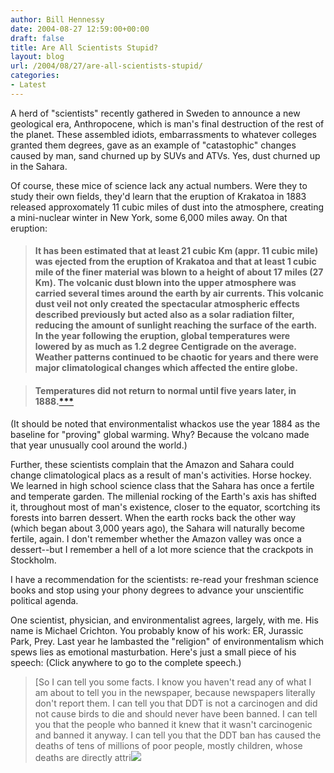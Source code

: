 ```yaml
---
author: Bill Hennessy
date: 2004-08-27 12:59:00+00:00
draft: false
title: Are All Scientists Stupid?
layout: blog
url: /2004/08/27/are-all-scientists-stupid/
categories:
- Latest
---
```


A herd of "scientists" recently gathered in Sweden to announce a new geological era, Anthropocene, which is man's final destruction of the rest of the planet. These assembled idiots, embarrassments to whatever colleges granted them degrees, gave as an example of "catastophic" changes caused by man, sand churned up by SUVs and ATVs. Yes, dust churned up in the Sahara. 

  


Of course, these mice of science lack any actual numbers. Were they to study their own fields, they'd learn that the eruption of Krakatoa in 1883 released approxomately 11 cubic miles of dust into the atmosphere, creating a mini-nuclear winter in New York, some 6,000 miles away. On that eruption:

  


>   

> 
> #### It has been estimated that at least 21 cubic Km (appr. 11 cubic mile) was ejected from the eruption of Krakatoa and that at least 1 cubic mile of the finer material was blown to a height of about 17 miles (27 Km). The volcanic dust blown into the upper atmosphere was carried several times around the earth by air currents. This volcanic dust veil not only created the spectacular atmospheric effects described previously but acted also as a solar radiation filter, reducing the amount of sunlight reaching the surface of the earth. In the year following the eruption, global temperatures were lowered by as much as 1.2 degree Centigrade on the average. Weather patterns continued to be chaotic for years and there were major climatological changes which affected the entire globe.
> 
>   

> 
> #### Temperatures did not return to normal until five years later, in 1888.[***](https://www.drgeorgepc.com/Vocano1883Krakatoa.html)
> 
> 

  


(It should be noted that environmentalist whackos use the year 1884 as the baseline for "proving" global warming. Why? Because the volcano made that year unusually cool around the world.)

  


Further, these scientists complain that the Amazon and Sahara could change climatological placs as a result of man's activities. Horse hockey. We learned in high school science class that the Sahara has once a fertile and temperate garden. The millenial rocking of the Earth's axis has shifted it, throughout most of man's existence, closer to the equator, scortching its forests into barren dessert. When the earth rocks back the other way (which began about 3,000 years ago), the Sahara will naturally become fertile, again. I don't remember whether the Amazon valley was once a dessert--but I remember a hell of a lot more science that the crackpots in Stockholm.

  


I have a recommendation for the scientists: re-read your freshman science books and stop using your phony degrees to advance your unscientific political agenda.

  


One scientist, physician, and environmentalist agrees, largely, with me. His name is Michael Crichton. You probably know of his work: ER, Jurassic Park, Prey. Last year he lambasted the "religion" of environmentalism which spews lies as emotional masturbation. Here's just a small piece of his speech: (Click anywhere to go to the complete speech.)

  


>   

> 
> [So I can tell you some facts. I know you haven't read any of what I am about to tell you in the newspaper, because newspapers literally don't report them. I can tell you that DDT is not a carcinogen and did not cause birds to die and should never have been banned. I can tell you that the people who banned it knew that it wasn't carcinogenic and banned it anyway. I can tell you that the DDT ban has caused the deaths of tens of millions of poor people, mostly children, whose deaths are directly attri![](https://blog.billhennessy.com/aggbug.aspx?PostID=621)

